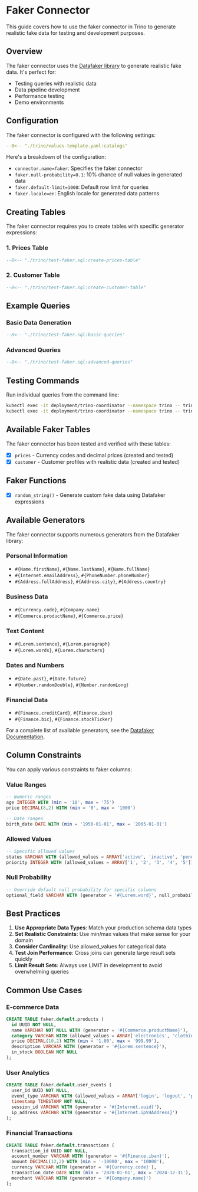 # Faker Connector

This guide covers how to use the faker connector in Trino to generate realistic fake data for testing and development purposes.

## Overview

The faker connector uses the [Datafaker library](https://www.datafaker.net/documentation/providers/) to generate realistic fake data. It's perfect for:

- Testing queries with realistic data
- Data pipeline development
- Performance testing
- Demo environments

## Configuration

The faker connector is configured with the following settings:

```yaml title="trino/values-template.yaml"
--8<-- "./trino/values-template.yaml:catalogs"
```

Here's a breakdown of the configuration:

- `connector.name=faker`: Specifies the faker connector
- `faker.null-probability=0.1`: 10% chance of null values in generated data
- `faker.default-limit=1000`: Default row limit for queries
- `faker.locale=en`: English locale for generated data patterns

## Creating Tables

The faker connector requires you to create tables with specific generator expressions:

### 1. Prices Table

```sql title="test-faker.sql - Prices Table"
--8<-- "./trino/test-faker.sql:create-prices-table"
```

### 2. Customer Table

```sql title="test-faker.sql - Customer Table"
--8<-- "./trino/test-faker.sql:create-customer-table"
```

## Example Queries

### Basic Data Generation

```sql title="test-faker.sql - Basic Queries"
--8<-- "./trino/test-faker.sql:basic-queries"
```

### Advanced Queries

```sql title="test-faker.sql - Advanced Queries"
--8<-- "./trino/test-faker.sql:advanced-queries"
```

## Testing Commands

Run individual queries from the command line:

```bash
kubectl exec -it deployment/trino-coordinator --namespace trino -- trino --execute "SHOW TABLES FROM faker.default;"
kubectl exec -it deployment/trino-coordinator --namespace trino -- trino --execute "SELECT * FROM faker.default.customer LIMIT 5;"
```

## Available Faker Tables

The faker connector has been tested and verified with these tables:

- [x] `prices` - Currency codes and decimal prices (created and tested)
- [x] `customer` - Customer profiles with realistic data (created and tested)

## Faker Functions

- [x] `random_string()` - Generate custom fake data using Datafaker expressions

## Available Generators

The faker connector supports numerous generators from the Datafaker library:

### Personal Information
- `#{Name.firstName}`, `#{Name.lastName}`, `#{Name.fullName}`
- `#{Internet.emailAddress}`, `#{PhoneNumber.phoneNumber}`
- `#{Address.fullAddress}`, `#{Address.city}`, `#{Address.country}`

### Business Data
- `#{Currency.code}`, `#{Company.name}`
- `#{Commerce.productName}`, `#{Commerce.price}`

### Text Content
- `#{Lorem.sentence}`, `#{Lorem.paragraph}`
- `#{Lorem.words}`, `#{Lorem.characters}`

### Dates and Numbers
- `#{Date.past}`, `#{Date.future}`
- `#{Number.randomDouble}`, `#{Number.randomLong}`

### Financial Data
- `#{Finance.creditCard}`, `#{Finance.iban}`
- `#{Finance.bic}`, `#{Finance.stockTicker}`

For a complete list of available generators, see the [Datafaker Documentation](https://www.datafaker.net/documentation/providers/).

## Column Constraints

You can apply various constraints to faker columns:

### Value Ranges
```sql
-- Numeric ranges
age INTEGER WITH (min = '18', max = '75')
price DECIMAL(8,2) WITH (min = '0', max = '1000')

-- Date ranges  
birth_date DATE WITH (min = '1950-01-01', max = '2005-01-01')
```

### Allowed Values
```sql
-- Specific allowed values
status VARCHAR WITH (allowed_values = ARRAY['active', 'inactive', 'pending'])
priority INTEGER WITH (allowed_values = ARRAY['1', '2', '3', '4', '5'])
```

### Null Probability
```sql
-- Override default null probability for specific columns
optional_field VARCHAR WITH (generator = '#{Lorem.word}', null_probability = '0.3')
```

## Best Practices

1. **Use Appropriate Data Types**: Match your production schema data types
2. **Set Realistic Constraints**: Use min/max values that make sense for your domain
3. **Consider Cardinality**: Use allowed_values for categorical data
4. **Test Join Performance**: Cross joins can generate large result sets quickly
5. **Limit Result Sets**: Always use LIMIT in development to avoid overwhelming queries

## Common Use Cases

### E-commerce Data
```sql
CREATE TABLE faker.default.products (
  id UUID NOT NULL,
  name VARCHAR NOT NULL WITH (generator = '#{Commerce.productName}'),
  category VARCHAR WITH (allowed_values = ARRAY['electronics', 'clothing', 'books', 'home']),
  price DECIMAL(10,2) WITH (min = '1.00', max = '999.99'),
  description VARCHAR WITH (generator = '#{Lorem.sentence}'),
  in_stock BOOLEAN NOT NULL
);
```

### User Analytics
```sql
CREATE TABLE faker.default.user_events (
  user_id UUID NOT NULL,
  event_type VARCHAR WITH (allowed_values = ARRAY['login', 'logout', 'purchase', 'view']),
  timestamp TIMESTAMP NOT NULL,
  session_id VARCHAR WITH (generator = '#{Internet.uuid}'),
  ip_address VARCHAR WITH (generator = '#{Internet.ipV4Address}')
);
```

### Financial Transactions
```sql
CREATE TABLE faker.default.transactions (
  transaction_id UUID NOT NULL,
  account_number VARCHAR WITH (generator = '#{Finance.iban}'),
  amount DECIMAL(12,2) WITH (min = '-10000', max = '10000'),
  currency VARCHAR WITH (generator = '#{Currency.code}'),
  transaction_date DATE WITH (min = '2020-01-01', max = '2024-12-31'),
  merchant VARCHAR WITH (generator = '#{Company.name}')
);
```

